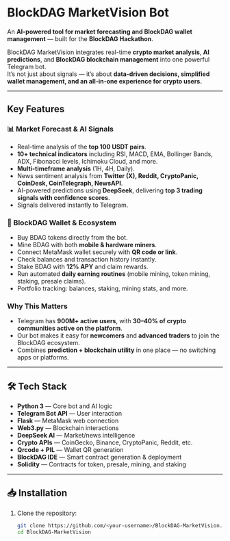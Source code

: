 #  BlockDAG MarketVision Bot

An **AI-powered tool for market forecasting and BlockDAG wallet management** — built for the **BlockDAG Hackathon**.

BlockDAG MarketVision integrates real-time **crypto market analysis**, **AI predictions**, and **BlockDAG blockchain management** into one powerful Telegram bot.  
It’s not just about signals — it’s about **data-driven decisions, simplified wallet management, and an all-in-one experience for crypto users.**

---

##  Key Features

### 📊 Market Forecast & AI Signals
- Real-time analysis of the **top 100 USDT pairs**.
- **10+ technical indicators** including RSI, MACD, EMA, Bollinger Bands, ADX, Fibonacci levels, Ichimoku Cloud, and more.
- **Multi-timeframe analysis** (1H, 4H, Daily).
- News sentiment analysis from **Twitter (X), Reddit, CryptoPanic, CoinDesk, CoinTelegraph, NewsAPI**.
- AI-powered predictions using **DeepSeek**, delivering **top 3 trading signals with confidence scores**.
- Signals delivered instantly to Telegram.

### 💎 BlockDAG Wallet & Ecosystem
- Buy BDAG tokens directly from the bot.
- Mine BDAG with both **mobile & hardware miners**.
- Connect MetaMask wallet securely with **QR code or link**.
- Check balances and transaction history instantly.
- Stake BDAG with **12% APY** and claim rewards.
- Run automated **daily earning routines** (mobile mining, token mining, staking, presale claims).
- Portfolio tracking: balances, staking, mining stats, and more.

###  Why This Matters
- Telegram has **900M+ active users**, with **30–40% of crypto communities active on the platform**.
- Our bot makes it easy for **newcomers** and **advanced traders** to join the BlockDAG ecosystem.
- Combines **prediction + blockchain utility** in one place — no switching apps or platforms.

---

## 🛠️ Tech Stack
- **Python 3** — Core bot and AI logic
- **Telegram Bot API** — User interaction
- **Flask** — MetaMask web connection
- **Web3.py** — Blockchain interactions
- **DeepSeek AI** — Market/news intelligence
- **Crypto APIs** — CoinGecko, Binance, CryptoPanic, Reddit, etc.
- **Qrcode + PIL** — Wallet QR generation
- **BlockDAG IDE** — Smart contract generation & deployment
- **Solidity** — Contracts for token, presale, mining, and staking

---

## 📥 Installation

1. Clone the repository:
   ```bash
   git clone https://github.com/<your-username>/BlockDAG-MarketVision.git
   cd BlockDAG-MarketVision
